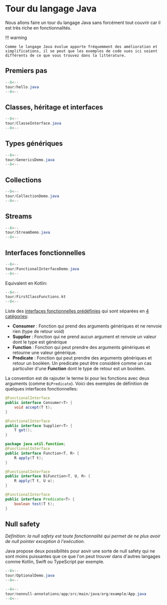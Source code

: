 # Tour du langage Java

Nous allons faire un tour du langage Java sans forcément tout couvrir car il est très riche en fonctionnalités.

!!! warning

    Comme le langage Java évolue apporte fréquemment des amélioration et simplifications, il se peut que les exemples de code vues ici soient différents de ce que vous trouvez dans la littérature.

## Premiers pas

```java
--8<--
tour/hello.java
--8<--
```

## Classes, héritage et interfaces

```java
--8<--
tour/ClasseInterface.java
--8<--
```

## Types génériques

```java
--8<--
tour/GenericsDemo.java
--8<--
```

## Collections

```java
--8<--
tour/CollectionDemo.java
--8<--
```

## Streams

```java
--8<--
tour/StreamDemo.java
--8<--
```

## Interfaces fonctionnelles

```java
--8<--
tour/FunctionalInterfaceDemo.java
--8<--
```

Equivalent en Kotlin:

```kt
--8<--
tour/FirstClassFunctions.kt
--8<--
```

Liste des [interfaces fonctionnelles prédéfinies](https://docs.oracle.com/javase/8/docs/api/java/util/function/package-summary.html) qui sont séparées en [4 catégories](https://www.ggorantala.dev/what-are-java-built-in-functional-interfaces/):

- **Consumer** : Fonction qui prend des arguments génériques et ne renvoie rien (type de retour void)
- **Supplier** : Fonction qui ne prend aucun argument et renvoie un valeur dont le type est générique
- **Function** : Fonction qui peut prendre des arguments génériques et retourne une valeur générique.
- **Predicate** : Fonction qui peut prendre des arguments génériques et retour un booléen. Un predicate peut être considéré comme un cas particulier d'une **Function** dont le type de retour est un booléen.

La convention est de rajouter le terme bi pour les fonctions avec deux arguments (comme `BiPredicate`). Voici des exemples de définition de quelques interfaces fonctionnelles:

```java
@FunctionalInterface
public interface Consumer<T> {
    void accept(T t);
}

@FunctionalInterface
public interface Supplier<T> {
    T get();
}

package java.util.function;
@FunctionalInterface
public interface Function<T, R> {
    R apply(T t);
}

@FunctionalInterface
public interface BiFunction<T, U, R> {
    R apply(T t, U u);
}

@FunctionalInterface
public interface Predicate<T> {
    boolean test(T t);
}
```

## Null safety

_Définition: la null safety est toute fonctionnalité qui permet de ne plus avoir de null pointer exception à l'exécution._

Java propose deux possibilités pour aovir une sorte de null safety qui ne sont moins puissantes que ce que l'on peut trouver dans d'autres langages comme Kotlin, Swift ou TypeScript par exemple.

```java title="Type optionnel"
--8<--
tour/OptionalDemo.java
--8<--
```

```java title="Annotations null"
--8<--
tour/nonnull-annotations/app/src/main/java/org/example/App.java
--8<--
```
